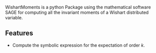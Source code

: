 WishartMoments is a python Package using the mathematical software SAGE for computing all the invariant moments of a Wishart distributed variable.

## Features

- Compute the symbolic expression for the expectation of order $k$.
